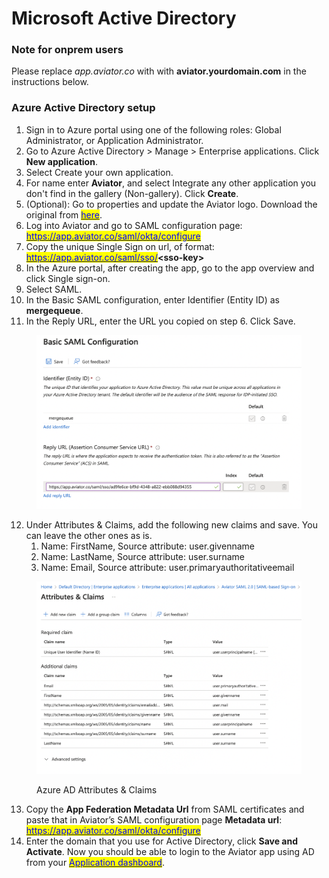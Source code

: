 # Microsoft Active Directory

### Note for onprem users

Please replace _app.aviator.co_ with with **aviator.yourdomain.com** in the instructions below.

### Azure Active Directory setup

1. Sign in to Azure portal using one of the following roles: Global Administrator, or Application Administrator.
2. Go to Azure Active Directory > Manage > Enterprise applications. Click **New application**.
3. Select Create your own application.
4. For name enter **Aviator**, and select Integrate any other application you don't find in the gallery (Non-gallery). Click **Create**.
5. (Optional): Go to properties and update the Aviator logo. Download the original from [<mark style="color:blue;">here</mark>](https://api.aviator.co/static/img/aviator\_icon.png).
6. Log into Aviator and go to SAML configuration page: [<mark style="color:blue;"> https://app.aviator.co/saml/okta/configure</mark>](https://app.aviator.co/saml/okta/configure)
7. Copy the unique Single Sign on url, of format: [<mark style="color:blue;">https://app.aviator.co/saml/sso/</mark>](https://app.aviator.co/saml/sso/)**\<sso-key>**
8. In the Azure portal, after creating the app, go to the app overview and click Single sign-on.
9. Select SAML.
10. In the Basic SAML configuration, enter Identifier (Entity ID) as **mergequeue**.
11. In the Reply URL, enter the URL you copied on step 6. Click Save.

<figure><img src="../../../.gitbook/assets/Screen Shot 2023-04-01 at 5.20.51 PM.png" alt=""><figcaption></figcaption></figure>

12. Under Attributes & Claims, add the following new claims and save. You can leave the other ones as is.
    1. Name: FirstName, Source attribute: user.givenname
    2. Name: LastName, Source attribute: user.surname
    3. Name: Email, Source attribute: user.primaryauthoritativeemail

<figure><img src="../../../.gitbook/assets/Screen Shot 2023-04-01 at 5.20.17 PM.png" alt=""><figcaption><p>Azure AD Attributes &#x26; Claims</p></figcaption></figure>

13. Copy the **App Federation Metadata Url** from SAML certificates and paste that in Aviator’s SAML configuration page **Metadata url**: [<mark style="color:blue;">https://app.aviator.co/saml/okta/configure</mark>](https://app.aviator.co/saml/okta/configure)
14. Enter the domain that you use for Active Directory, click **Save and Activate**. Now you should be able to login to the Aviator app using AD from your [<mark style="color:blue;">Application dashboard</mark>](https://myapplications.microsoft.com/#optIn).
